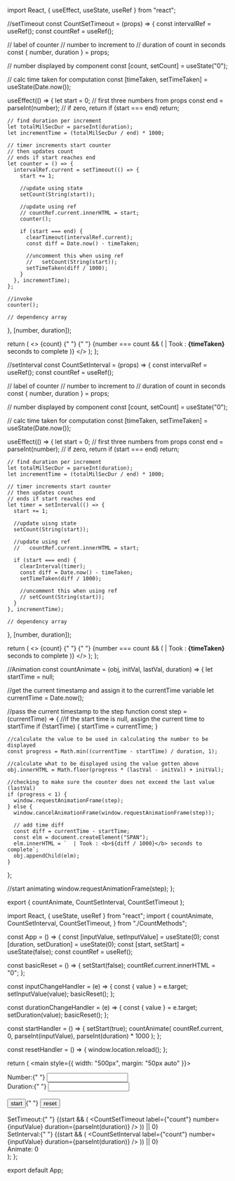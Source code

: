 import React, { useEffect, useState, useRef } from "react";

//setTimeout
const CountSetTimeout = (props) => {
  const intervalRef = useRef();
  const countRef = useRef();

  // label of counter
  // number to increment to
  // duration of count in seconds
  const { number, duration } = props;

  // number displayed by component
  const [count, setCount] = useState("0");

  // calc time taken for computation
  const [timeTaken, setTimeTaken] = useState(Date.now());

  useEffect(() => {
    let start = 0;
    // first three numbers from props
    const end = parseInt(number);
    // if zero, return
    if (start === end) return;

    // find duration per increment
    let totalMilSecDur = parseInt(duration);
    let incrementTime = (totalMilSecDur / end) * 1000;

    // timer increments start counter
    // then updates count
    // ends if start reaches end
    let counter = () => {
      intervalRef.current = setTimeout(() => {
        start += 1;

        //update using state
        setCount(String(start));

        //update using ref
        // countRef.current.innerHTML = start;
        counter();

        if (start === end) {
          clearTimeout(intervalRef.current);
          const diff = Date.now() - timeTaken;

          //uncomment this when using ref
          //   setCount(String(start));
          setTimeTaken(diff / 1000);
        }
      }, incrementTime);
    };

    //invoke
    counter();

    // dependency array
  }, [number, duration]);

  return (
    <>
      <span ref={countRef} className="Count">
        {count}
      </span>{" "}
      {"     "}
      {number === count && (
        <span>
          | Took : <b>{timeTaken}</b> seconds to complete
        </span>
      )}
    </>
  );
};

//setInterval
const CountSetInterval = (props) => {
  const intervalRef = useRef();
  const countRef = useRef();

  // label of counter
  // number to increment to
  // duration of count in seconds
  const { number, duration } = props;

  // number displayed by component
  const [count, setCount] = useState("0");

  // calc time taken for computation
  const [timeTaken, setTimeTaken] = useState(Date.now());

  useEffect(() => {
    let start = 0;
    // first three numbers from props
    const end = parseInt(number);
    // if zero, return
    if (start === end) return;

    // find duration per increment
    let totalMilSecDur = parseInt(duration);
    let incrementTime = (totalMilSecDur / end) * 1000;

    // timer increments start counter
    // then updates count
    // ends if start reaches end
    let timer = setInterval(() => {
      start += 1;

      //update uisng state
      setCount(String(start));

      //update using ref
      //   countRef.current.innerHTML = start;

      if (start === end) {
        clearInterval(timer);
        const diff = Date.now() - timeTaken;
        setTimeTaken(diff / 1000);

        //uncomment this when using ref
        // setCount(String(start));
      }
    }, incrementTime);

    // dependency array
  }, [number, duration]);

  return (
    <>
      <span ref={countRef} className="Count">
        {count}
      </span>{" "}
      {"     "}
      {number === count && (
        <span>
          | Took : <b>{timeTaken}</b> seconds to complete
        </span>
      )}
    </>
  );
};

//Animation
const countAnimate = (obj, initVal, lastVal, duration) => {
  let startTime = null;

  //get the current timestamp and assign it to the currentTime variable
  let currentTime = Date.now();

  //pass the current timestamp to the step function
  const step = (currentTime) => {
    //if the start time is null, assign the current time to startTime
    if (!startTime) {
      startTime = currentTime;
    }

    //calculate the value to be used in calculating the number to be displayed
    const progress = Math.min((currentTime - startTime) / duration, 1);

    //calculate what to be displayed using the value gotten above
    obj.innerHTML = Math.floor(progress * (lastVal - initVal) + initVal);

    //checking to make sure the counter does not exceed the last value (lastVal)
    if (progress < 1) {
      window.requestAnimationFrame(step);
    } else {
      window.cancelAnimationFrame(window.requestAnimationFrame(step));

      // add time diff
      const diff = currentTime - startTime;
      const elm = document.createElement("SPAN");
      elm.innerHTML = `  | Took : <b>${diff / 1000}</b> seconds to complete`;
      obj.appendChild(elm);
    }
  };

  //start animating
  window.requestAnimationFrame(step);
};

export { countAnimate, CountSetInterval, CountSetTimeout };



import React, { useState, useRef } from "react";
import {
  countAnimate,
  CountSetInterval,
  CountSetTimeout,
} from "./CountMethods";

const App = () => {
  const [inputValue, setInputValue] = useState(0);
  const [duration, setDuration] = useState(0);
  const [start, setStart] = useState(false);
  const countRef = useRef();

  const basicReset = () => {
    setStart(false);
    countRef.current.innerHTML = "0";
  };

  const inputChangeHandler = (e) => {
    const { value } = e.target;
    setInputValue(value);
    basicReset();
  };

  const durationChangeHandler = (e) => {
    const { value } = e.target;
    setDuration(value);
    basicReset();
  };

  const startHandler = () => {
    setStart(true);
    countAnimate(
      countRef.current,
      0,
      parseInt(inputValue),
      parseInt(duration) * 1000
    );
  };

  const resetHandler = () => {
    window.location.reload();
  };

  return (
    <main style={{ width: "500px", margin: "50px auto" }}>
      <section className="input-area">
        <div>
          <div>
            <label>Number:</label>{" "}
            <input
              type="number"
              value={inputValue}
              onChange={inputChangeHandler}
            />
          </div>
          <div>
            <label>Duration:</label>{" "}
            <input
              type="number"
              value={duration}
              onChange={durationChangeHandler}
            />
          </div>
        </div>
        <br />
        <div>
          <button onClick={startHandler}>start</button>{" "}
          <button onClick={resetHandler}>reset</button>
        </div>
      </section>
      <br />
      <section className="result-area">
        <div>
          SetTimeout:{" "}
          {(start && (
            <CountSetTimeout
              label={"count"}
              number={inputValue}
              duration={parseInt(duration)}
            />
          )) ||
            0}
        </div>
        <div>
          SetInterval:{" "}
          {(start && (
            <CountSetInterval
              label={"count"}
              number={inputValue}
              duration={parseInt(duration)}
            />
          )) ||
            0}
        </div>
        <div>
          Animate: <span ref={countRef}>0</span>
        </div>
      </section>
    </main>
  );
};

export default App;
